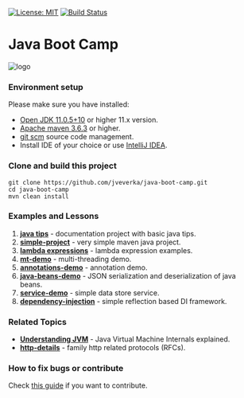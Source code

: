 [![License: MIT](https://img.shields.io/badge/License-MIT-yellow.svg)](https://opensource.org/licenses/MIT)
[![Build Status](https://travis-ci.org/jveverka/java-boot-camp.svg?branch=master)](https://travis-ci.org/jveverka/java-boot-camp)

# Java Boot Camp

![logo](docs/java-bootcamp.png)

### Environment setup
Please make sure you have installed:
* [Open JDK 11.0.5+10](https://adoptopenjdk.net/releases.html?variant=openjdk11&jvmVariant=hotspot) or higher 11.x version.
* [Apache maven 3.6.3](https://maven.apache.org/download.cgi) or higher.
* [git scm](https://git-scm.com/) source code management.
* Install IDE of your choice or use [IntelliJ IDEA](https://www.jetbrains.com/idea/download/).

### Clone and build this project
```
git clone https://github.com/jveverka/java-boot-camp.git
cd java-boot-camp
mvn clean install
```

### Examples and Lessons
1. [__java tips__](docs/JAVA-TIPS.md) - documentation project with basic java tips.
2. [__simple-project__](simple-project) - very simple maven java project.
3. [__lambda expressions__](lambdas) - lambda expression examples.
4. [__mt-demo__](mt-demo) - multi-threading demo.
5. [__annotations-demo__](annotations-demo) - annotation demo.
6. [__java-beans-demo__](java-bean-demo) - JSON serialization and deserialization of java beans.
7. [__service-demo__](service-demo) - simple data store service.
8. [__dependency-injection__](dependency-injection) - simple reflection based DI framework.

### Related Topics
* [__Understanding JVM__](https://dzone.com/articles/understanding-jvm-internals) - Java Virtual Machine Internals explained.
* [__http-details__](docs/http-details.md) - family http related protocols (RFCs). 

### How to fix bugs or contribute
Check [this guide](https://github.com/jveverka/do-not-ask-why/blob/master/github/README.md) if you want to contribute.
